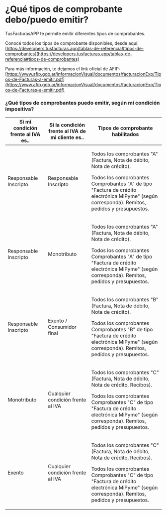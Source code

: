 # ¿Qué tipos de comprobante debo/puedo emitir?

TusFacturasAPP te permite emitir diferentes tipos de comprobantes.&#x20;

Conocé todos los tipos de comprobante disponibles, desde aquí:  [https://developers.tusfacturas.app/tablas-de-referencia#tipos-de-comprobantes](https://developers.tusfacturas.app/tablas-de-referencia#tipos-de-comprobantes)

Para más información, te dejamos el link oficial de AFIP:  [https://www.afip.gob.ar/informacionVisual/documentos/facturacionExp/Tipos-de-Facturas-a-emitir.pdf](https://www.afip.gob.ar/informacionVisual/documentos/facturacionExp/Tipos-de-Facturas-a-emitir.pdf)

### ¿Qué tipos de comprobantes puedo emitir, según mi condición impositiva?

| Si mi condición frente al IVA es.. | Si la condición frente al IVA de mi cliente es.. | Tipos de comprobante habilitados                                                                                                                                                                                                            |
| ---------------------------------- | ------------------------------------------------ | ------------------------------------------------------------------------------------------------------------------------------------------------------------------------------------------------------------------------------------------- |
| Responsable Inscripto              | Responsable Inscripto                            | <p>Todos los comprobantes "A" (Factura, Nota de débito, Nota de crédito). </p><p>Todos los comprobantes Comprobantes "A" de tipo "Factura de crédito electrónica MiPyme" (según corresponda). Remitos, pedidos y presupuestos.</p>          |
| Responsable Inscripto              | Monotributo                                      | <p>Todos los comprobantes "A" (Factura, Nota de débito, Nota de crédito). </p><p>Todos los comprobantes Comprobantes "A" de tipo "Factura de crédito electrónica MiPyme" (según corresponda). Remitos, pedidos y presupuestos.</p>          |
| Responsable Inscripto              | Exento / Consumidor final                        | <p>Todos los comprobantes "B" (Factura, Nota de débito, Nota de crédito). </p><p>Todos los comprobantes Comprobantes "B" de tipo "Factura de crédito electrónica MiPyme" (según corresponda). Remitos, pedidos y presupuestos.</p>          |
| Monotributo                        | Cualquier condición frente al IVA                | <p>Todos los comprobantes "C" (Factura, Nota de débito, Nota de crédito, Recibos). </p><p>Todos los comprobantes Comprobantes "C" de tipo "Factura de crédito electrónica MiPyme" (según corresponda). Remitos, pedidos y presupuestos.</p> |
| Exento                             | Cualquier condición frente al IVA                | <p>Todos los comprobantes "C" (Factura, Nota de débito, Nota de crédito, Recibos). </p><p>Todos los comprobantes Comprobantes "C" de tipo "Factura de crédito electrónica MiPyme" (según corresponda). Remitos, pedidos y presupuestos.</p> |

